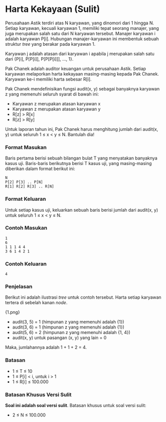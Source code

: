 # Harta Kekayaan (Sulit)

Perusahaan Astik terdiri atas N karyawan, yang dinomori dari 1 hingga N. Setiap karyawan, kecuali karyawan 1, memiliki tepat seorang manajer, yang juga merupakan salah satu dari N karyawan tersebut. Manajer karyawan i adalah karyawan P[i]. Hubungan manajer-karyawan ini membentuk sebuah struktur _tree_ yang berakar pada karyawan 1.

Karyawan j adalah atasan dari karyawan i apabila j merupakan salah satu dari {P[i], P[P[i]], P[P[P[i]]], ..., 1}.

Pak Chanek adalah auditor keuangan untuk perusahaan Astik. Setiap karyawan melaporkan harta kekayaan masing-masing kepada Pak Chanek. Karyawan ke-i memiliki harta sebesar R[i].

Pak Chanek mendefinisikan fungsi audit(x, y) sebagai banyaknya karyawan z yang memenuhi seluruh syarat di bawah ini:

- Karyawan z merupakan atasan karyawan x
- Karyawan z merupakan atasan karyawan y
- R[z] > R[x]
- R[z] > R[y]

Untuk laporan tahun ini, Pak Chanek harus menghitung jumlah dari audit(x, y) untuk seluruh 1 ≤ x < y ≤ N. Bantulah dia!

### Format Masukan

Baris pertama berisi sebuah bilangan bulat T yang menyatakan banyaknya kasus uji. Baris-baris berikutnya berisi T kasus uji, yang masing-masing diberikan dalam format berikut ini:

```
N
P[2] P[3] .. P[N]
R[1] R[2] R[3] .. R[N]
```

### Format Keluaran

Untuk setiap kasus uji, keluarkan sebuah baris berisi jumlah dari audit(x, y) untuk seluruh 1 ≤ x < y ≤ N.

### Contoh Masukan

```
1
6
1 1 1 4 4
3 6 1 4 2 1
```

### Contoh Keluaran

```
4
```

### Penjelasan

Berikut ini adalah ilustrasi _tree_ untuk contoh tersebut. Harta setiap karyawan tertera di sebelah kanan _node_.

{1.png}

- audit(3, 5) = 1 (himpunan z yang memenuhi adalah {1})
- audit(3, 6) = 1 (himpunan z yang memenuhi adalah {1})
- audit(5, 6) = 2 (himpunan z yang memenuhi adalah {1, 4})
- audit(x, y) untuk pasangan (x, y) yang lain = 0

Maka, jumlahannya adalah 1 + 1 + 2 = 4.

### Batasan

- 1 ≤ T ≤ 10
- 1 ≤ P[i] < i, untuk i > 1
- 1 ≤ R[i] ≤ 100.000

### Batasan Khusus Versi Sulit

**Soal ini adalah soal versi sulit**. Batasan khusus untuk soal versi sulit:

- 2 ≤ N ≤ 100.000
